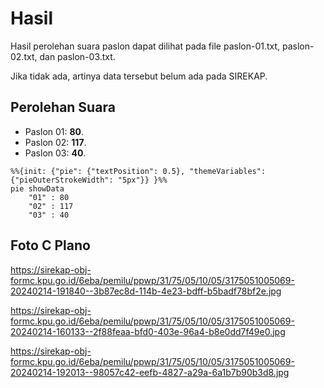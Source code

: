 # Hasil

Hasil perolehan suara paslon dapat dilihat pada file paslon-01.txt, paslon-02.txt, dan paslon-03.txt.

Jika tidak ada, artinya data tersebut belum ada pada SIREKAP.

## Perolehan Suara

 * Paslon 01: **80**.
 * Paslon 02: **117**.
 * Paslon 03: **40**.

```mermaid
%%{init: {"pie": {"textPosition": 0.5}, "themeVariables": {"pieOuterStrokeWidth": "5px"}} }%%
pie showData
    "01" : 80
    "02" : 117
    "03" : 40
```
## Foto C Plano

https://sirekap-obj-formc.kpu.go.id/6eba/pemilu/ppwp/31/75/05/10/05/3175051005069-20240214-191840--3b87ec8d-114b-4e23-bdff-b5badf78bf2e.jpg

https://sirekap-obj-formc.kpu.go.id/6eba/pemilu/ppwp/31/75/05/10/05/3175051005069-20240214-160133--2f88feaa-bfd0-403e-96a4-b8e0dd7f49e0.jpg

https://sirekap-obj-formc.kpu.go.id/6eba/pemilu/ppwp/31/75/05/10/05/3175051005069-20240214-192013--98057c42-eefb-4827-a29a-6a1b7b90b3d8.jpg
